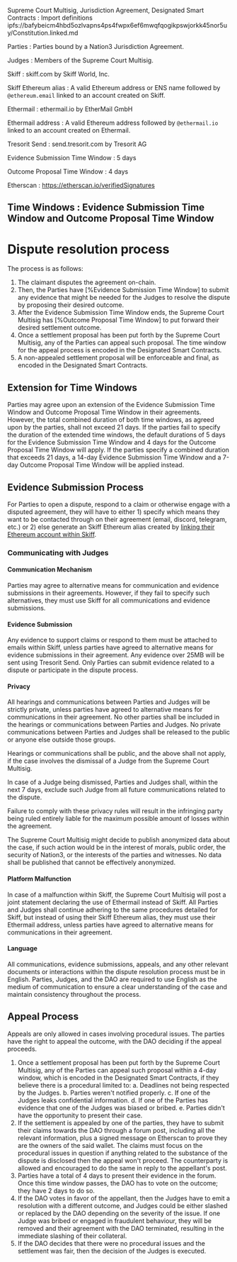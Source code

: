 Supreme Court Multisig, Jurisdiction Agreement, Designated Smart Contracts
: Import definitions ipfs://bafybeicm4hbd5ozlvapns4ps4fwpx6ef6mwqfqogikpswjorkk45nor5uy/Constitution.linked.md

Parties
: Parties bound by a Nation3 Jurisdiction Agreement.

Judges
: Members of the Supreme Court Multisig.

Skiff
: skiff.com by Skiff World, Inc.

Skiff Ethereum alias
: A valid Ethereum address or ENS name followed by `@ethereum.email` linked to an account created on Skiff.

Ethermail
: ethermail.io by EtherMail GmbH

Ethermail address
: A valid Ethereum address followed by `@ethermail.io` linked to an account created on Ethermail.

Tresorit Send
: send.tresorit.com by Tresorit AG

Evidence Submission Time Window
: 5 days

Outcome Proposal Time Window
: 4 days

Etherscan
: https://etherscan.io/verifiedSignatures

Time Windows
: Evidence Submission Time Window and Outcome Proposal Time Window
---

# Dispute resolution process

The process is as follows:

1. The claimant disputes the agreement on-chain.
2. Then, the Parties have [%Evidence Submission Time Window] to submit any evidence that might be needed for the Judges to resolve the dispute by proposing their desired outcome.
3. After the Evidence Submission Time Window ends, the Supreme Court Multisig has [%Outcome Proposal Time Window] to put forward their desired settlement outcome.
4. Once a settlement proposal has been put forth by the Supreme Court Multisig, any of the Parties can appeal such proposal. The time window for the appeal process is encoded in the Designated Smart Contracts.
5. A non-appealed settlement proposal will be enforceable and final, as encoded in the Designated Smart Contracts.

## Extension for Time Windows
Parties may agree upon an extension of the Evidence Submission Time Window and Outcome Proposal Time Window in their agreements. However, the total combined duration of both time windows, as agreed upon by the parties, shall not exceed 21 days. If the parties fail to specify the duration of the extended time windows, the default durations of 5 days for the Evidence Submission Time Window and 4 days for the Outcome Proposal Time Window will apply. If the parties specify a combined duration that exceeds 21 days, a 14-day Evidence Submission Time Window and a 7-day Outcome Proposal Time Window will be applied instead.

## Evidence Submission Process

For Parties to open a dispute, respond to a claim or otherwise engage with a disputed agreement, they will have to either 1) specify which means they want to be contacted through on their agreement (email, discord, telegram, etc.) or 2) else generate an Skiff Ethereum alias created by [linking their Ethereum account within Skiff](https://skiff.com/blog/ethereum-wallet-email). 

### Communicating with Judges

#### Communication Mechanism

Parties may agree to alternative means for communication and evidence submissions in their agreements. However, if they fail to specify such alternatives, they must use Skiff for all communications and evidence submissions.

#### Evidence Submission

Any evidence to support claims or respond to them must be attached to emails within Skiff, unless parties have agreed to alternative means for evidence submissions in their agreement. Any evidence over 25MB will be sent using Tresorit Send. Only Parties can submit evidence related to a dispute or participate in the dispute process.


#### Privacy

All hearings and communications between Parties and Judges will be strictly private, unless parties have agreed to alternative means for communications in their agreement. No other parties shall be included in the hearings or communications between Parties and Judges. No private communications between Parties and Judges shall be released to the public or anyone else outside those groups.

Hearings or communications shall be public, and the above shall not apply, if the case involves the dismissal of a Judge from the Supreme Court Multisig.

In case of a Judge being dismissed, Parties and Judges shall, within the next 7 days, exclude such Judge from all future communications related to the dispute.

Failure to comply with these privacy rules will result in the infringing party being ruled entirely liable for the maximum possible amount of losses within the agreement.

The Supreme Court Multisig might decide to publish anonymized data about the case, if such action would be in the interest of morals, public order, the security of Nation3, or the interests of the parties and witnesses. No data shall be published that cannot be effectively anonymized.

#### Platform Malfunction

In case of a malfunction within Skiff, the Supreme Court Multisig will post a joint statement declaring the use of Ethermail instead of Skiff. All Parties and Judges shall continue adhering to the same procedures detailed for Skiff, but instead of using their Skiff Ethereum alias, they must use their Ethermail address, unless parties have agreed to alternative means for communications in their agreement.

#### Language
All communications, evidence submissions, appeals, and any other relevant documents or interactions within the dispute resolution process must be in English. Parties, Judges, and the DAO are required to use English as the medium of communication to ensure a clear understanding of the case and maintain consistency throughout the process.

## Appeal Process
Appeals are only allowed in cases involving procedural issues. The parties have the right to appeal the outcome, with the DAO deciding if the appeal proceeds.
1. Once a settlement proposal has been put forth by the Supreme Court Multisig, any of the Parties can appeal such proposal within a 4-day window, which is encoded in the Designated Smart Contracts, if they believe there is a procedural limited to:
   a. Deadlines not being respected by the Judges.
   b. Parties weren't notified properly.
   c. If one of the Judges leaks confidential information.
   d. If one of the Parties has evidence that one of the Judges was biased or bribed.
   e. Parties didn't have the opportunity to present their case.
2. If the settlement is appealed by one of the parties, they have to submit their claims towards the DAO through a forum post, including all the relevant information, plus a signed message on Etherscan to prove they are the owners of the said wallet. The claims must focus on the procedural issues in question if anything related to the substance of the dispute is disclosed then the appeal won't proceed. The counterparty is allowed and encouraged to do the same in reply to the appellant's post.
3. Parties have a total of 4 days to present their evidence in the forum. Once this time window passes, the DAO has to vote on the outcome; they have 2 days to do so.
4. If the DAO votes in favor of the appellant, then the Judges have to emit a resolution with a different outcome, and Judges could be either slashed or replaced by the DAO depending on the severity of the issue. If one Judge was bribed or engaged in fraudulent behaviour, they will be removed and their agreement with the DAO terminated, resulting in the immediate slashing of their collateral.
5. If the DAO decides that there were no procedural issues and the settlement was fair, then the decision of the Judges is executed.


